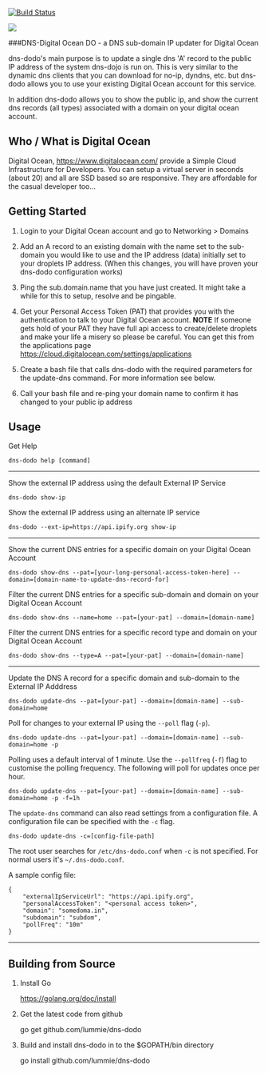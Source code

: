 [![Build Status](https://travis-ci.org/lummie/dns-dodo.png?branch=master)](https://travis-ci.org/lummie/dns-dodo)

![](logo.png)

###DNS-Digital Ocean DO - a DNS sub-domain IP updater for Digital Ocean

dns-dodo's main purpose is to update a single dns 'A' record to the public IP address of the system dns-dojo is run on.
This is very similar to the dynamic dns clients that you can download for no-ip, dyndns, etc. but
dns-dodo allows you to use your existing Digital Ocean account for this service.

In addition dns-dodo allows you to show the public ip, and show the current dns records (all types) associated with a domain on your digital ocean account.


## Who / What is Digital Ocean
Digital Ocean, https://www.digitalocean.com/ provide a Simple Cloud Infrastructure for Developers. You can setup a virtual server in seconds (about 20) and all are SSD based so are responsive.
They are affordable for the casual developer too...

## Getting Started

1. Login to your Digital Ocean account and go to Networking > Domains

2. Add an A record to an existing domain with the name set to the sub-domain you would like to use and the IP address (data) initially set to your droplets IP address. (When this changes, you will have proven your dns-dodo configuration works)

3. Ping the sub.domain.name that you have just created. It might take a while for this to setup, resolve and be pingable.

4. Get your Personal Access Token (PAT) that provides you with the authentication to talk to your Digital Ocean account. 
**NOTE** If someone gets hold of your PAT they have full api access to create/delete droplets and make your life a misery so please be careful.
You can get this from the applications page https://cloud.digitalocean.com/settings/applications

5. Create a bash file that calls dns-dodo with the required parameters for the update-dns command.  For more information see below.

6. Call your bash file and re-ping your domain name to confirm it has changed to your public ip address



## Usage

Get Help

    dns-dodo help [command]

----

Show the external IP address using the default External IP Service

    dns-dodo show-ip

Show the external IP address using an alternate IP service

    dns-dodo --ext-ip=https://api.ipify.org show-ip

----


Show the current DNS entries for a specific domain on your Digital Ocean Account

    dns-dodo show-dns --pat=[your-long-personal-access-token-here] --domain=[domain-name-to-update-dns-record-for]

Filter the current DNS entries for a specific sub-domain and domain on your Digital Ocean Account

    dns-dodo show-dns --name=home --pat=[your-pat] --domain=[domain-name]

Filter the current DNS entries for a specific record type and domain on your Digital Ocean Account

    dns-dodo show-dns --type=A --pat=[your-pat] --domain=[domain-name]


----

Update the DNS A record for a specific domain and sub-domain to the External IP Adddress

    dns-dodo update-dns --pat=[your-pat] --domain=[domain-name] --sub-domain=home


Poll for changes to your external IP using the `--poll` flag (`-p`).

    dns-dodo update-dns --pat=[your-pat] --domain=[domain-name] --sub-domain=home -p


Polling uses a default interval of 1 minute. Use the `--pollfreq` (`-f`) flag to customise the polling frequency.
The following will poll for updates once per hour.

    dns-dodo update-dns --pat=[your-pat] --domain=[domain-name] --sub-domain=home -p -f=1h

The `update-dns` command can also read settings from a configuration file.
A configuration file can be specified with the `-c` flag.

    dns-dodo update-dns -c=[config-file-path]

The root user searches for `/etc/dns-dodo.conf` when `-c` is not specified. For normal users it's `~/.dns-dodo.conf`.

A sample config file:

    {
        "externalIpServiceUrl": "https://api.ipify.org",
        "personalAccessToken": "<personal access token>",
        "domain": "somedoma.in",
        "subdomain": "subdom",
        "pollFreq": "10m"
    }

----

## Building from Source

1) Install Go

    https://golang.org/doc/install


2) Get the latest code from github

    go get github.com/lummie/dns-dodo

3) Build and install dns-dodo in to the $GOPATH/bin directory
    
    go install github.com/lummie/dns-dodo
